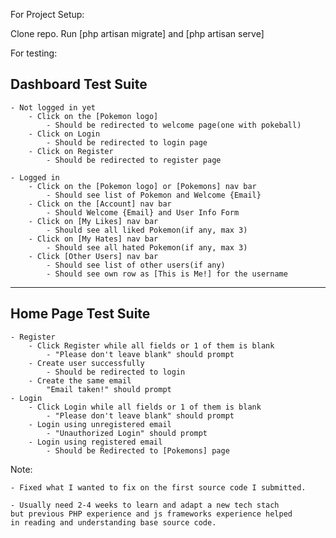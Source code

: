 For Project Setup:

Clone repo.
Run [php artisan migrate] and [php artisan serve]


For testing:

Dashboard Test Suite
----------------------------------------------------------------
    - Not logged in yet
        - Click on the [Pokemon logo]
            - Should be redirected to welcome page(one with pokeball)
        - Click on Login
            - Should be redirected to login page
        - Click on Register
            - Should be redirected to register page

    - Logged in
        - Click on the [Pokemon logo] or [Pokemons] nav bar
            - Should see list of Pokemon and Welcome {Email}
        - Click on the [Account] nav bar
            - Should Welcome {Email} and User Info Form
        - Click on [My Likes] nav bar
            - Should see all liked Pokemon(if any, max 3)
        - Click on [My Hates] nav bar
            - Should see all hated Pokemon(if any, max 3)
        - Click [Other Users] nav bar
            - Should see list of other users(if any)
            - Should see own row as [This is Me!] for the username
----------------------------------------------------------------
Home Page Test Suite
----------------------------------------------------------------
    - Register
        - Click Register while all fields or 1 of them is blank
            - "Please don't leave blank" should prompt
        - Create user successfully
            - Should be redirected to login
        - Create the same email
            "Email taken!" should prompt
    - Login
        - Click Login while all fields or 1 of them is blank
            - "Please don't leave blank" should prompt
        - Login using unregistered email
            - "Unauthorized Login" should prompt
        - Login using registered email
            - Should be Redirected to [Pokemons] page

Note:

    - Fixed what I wanted to fix on the first source code I submitted.
    
    - Usually need 2-4 weeks to learn and adapt a new tech stach  
    but previous PHP experience and js frameworks experience helped
    in reading and understanding base source code.
